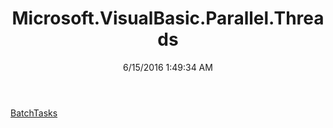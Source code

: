 ﻿---
title: Microsoft.VisualBasic.Parallel.Threads
date: 6/15/2016 1:49:34 AM
---

[BatchTasks](T-Microsoft.VisualBasic.Parallel.Threads.BatchTasks.html)
